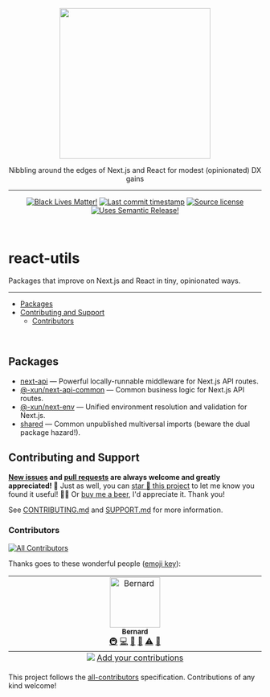 <!-- symbiote-template-region-start 1 -->

<p align="center" width="100%">
  <img width="300" src="https://raw.githubusercontent.com/Xunnamius/react-utils/refs/heads/main/logo.png">
</p>

<p align="center" width="100%">
<!-- symbiote-template-region-end -->
Nibbling around the edges of Next.js and React for modest (opinionated) DX gains
<!-- symbiote-template-region-start 2 -->
</p>

<hr />

<div align="center">

[![Black Lives Matter!][x-badge-blm-image]][x-badge-blm-link]
[![Last commit timestamp][x-badge-lastcommit-image]][x-badge-repo-link]
[![Source license][x-badge-license-image]][x-badge-license-link]
[![Uses Semantic Release!][x-badge-semanticrelease-image]][x-badge-semanticrelease-link]

</div>

<br />

# react-utils

<!-- symbiote-template-region-end -->

Packages that improve on Next.js and React in tiny, opinionated ways.

<!-- symbiote-template-region-start 3 -->

---

<!-- remark-ignore-start -->
<!-- symbiote-template-region-end -->
<!-- START doctoc generated TOC please keep comment here to allow auto update -->
<!-- DON'T EDIT THIS SECTION, INSTEAD RE-RUN doctoc TO UPDATE -->

- [Packages](#packages)
- [Contributing and Support](#contributing-and-support)
  - [Contributors](#contributors)

<!-- END doctoc generated TOC please keep comment here to allow auto update -->
<!-- symbiote-template-region-start 4 -->
<!-- remark-ignore-end -->

<br />

## Packages

<!-- symbiote-template-region-end -->

- [next-api][1] — Powerful locally-runnable middleware for Next.js API routes.
- [@-xun/next-api-common][2] — Common business logic for Next.js API routes.
- [@-xun/next-env][3] — Unified environment resolution and validation for
  Next.js.
- [shared][4] — Common unpublished multiversal imports (beware the dual package
  hazard!).

<!-- symbiote-template-region-start 5 -->

## Contributing and Support

**[New issues][x-repo-choose-new-issue] and [pull requests][x-repo-pr-compare]
are always welcome and greatly appreciated! 🤩** Just as well, you can [star 🌟
this project][x-badge-repo-link] to let me know you found it useful! ✊🏿 Or [buy
me a beer][x-repo-sponsor], I'd appreciate it. Thank you!

See [CONTRIBUTING.md][x-repo-contributing] and [SUPPORT.md][x-repo-support] for
more information.

<!-- symbiote-template-region-end -->
<!-- TODO: additional contribution/support sections here -->
<!-- symbiote-template-region-start 6 -->

### Contributors

<!-- symbiote-template-region-end -->
<!-- symbiote-template-region-start 7 -->
<!-- remark-ignore-start -->
<!-- ALL-CONTRIBUTORS-BADGE:START - Do not remove or modify this section -->

[![All Contributors](https://img.shields.io/badge/all_contributors-1-orange.svg?style=flat-square)](#contributors-)

<!-- ALL-CONTRIBUTORS-BADGE:END -->
<!-- remark-ignore-end -->

Thanks goes to these wonderful people ([emoji
key][x-repo-all-contributors-emojis]):

<!-- remark-ignore-start -->
<!-- ALL-CONTRIBUTORS-LIST:START - Do not remove or modify this section -->
<!-- prettier-ignore-start -->
<!-- markdownlint-disable -->

<table>
  <tbody>
    <tr>
      <td align="center" valign="top" width="14.28%"><a href="https://xunn.io/"><img src="https://avatars.githubusercontent.com/u/656017?v=4?s=100" width="100px;" alt="Bernard"/><br /><sub><b>Bernard</b></sub></a><br /><a href="#infra-Xunnamius" title="Infrastructure (Hosting, Build-Tools, etc)">🚇</a> <a href="https://github.com/Xunnamius/react-utils/commits?author=Xunnamius" title="Code">💻</a> <a href="https://github.com/Xunnamius/react-utils/commits?author=Xunnamius" title="Documentation">📖</a> <a href="#maintenance-Xunnamius" title="Maintenance">🚧</a> <a href="https://github.com/Xunnamius/react-utils/commits?author=Xunnamius" title="Tests">⚠️</a> <a href="https://github.com/Xunnamius/react-utils/pulls?q=is%3Apr+reviewed-by%3AXunnamius" title="Reviewed Pull Requests">👀</a></td>
    </tr>
  </tbody>
  <tfoot>
    <tr>
      <td align="center" size="13px" colspan="7">
        <img src="https://raw.githubusercontent.com/all-contributors/all-contributors-cli/1b8533af435da9854653492b1327a23a4dbd0a10/assets/logo-small.svg">
          <a href="https://all-contributors.js.org/docs/en/bot/usage">Add your contributions</a>
        </img>
      </td>
    </tr>
  </tfoot>
</table>

<!-- markdownlint-restore -->
<!-- prettier-ignore-end -->
<!-- ALL-CONTRIBUTORS-LIST:END -->
<!-- remark-ignore-end -->

This project follows the [all-contributors][x-repo-all-contributors]
specification. Contributions of any kind welcome!

<!-- symbiote-template-region-end -->

[x-badge-blm-image]: https://xunn.at/badge-blm 'Join the movement!'
[x-badge-blm-link]: https://xunn.at/donate-blm
[x-badge-lastcommit-image]:
  https://img.shields.io/github/last-commit/Xunnamius/react-utils?style=flat-square
  'Latest commit timestamp'
[x-badge-license-image]:
  https://img.shields.io/github/license/Xunnamius/react-utils?style=flat-square
  "This package's source license"
[x-badge-license-link]:
  https://github.com/Xunnamius/react-utils/blob/main/LICENSE
[x-badge-repo-link]: https://github.com/Xunnamius/react-utils
[x-badge-semanticrelease-image]:
  https://xunn.at/badge-semantic-release
  'This repo practices continuous integration and deployment!'
[x-badge-semanticrelease-link]:
  https://github.com/semantic-release/semantic-release
[x-repo-all-contributors]: https://github.com/all-contributors/all-contributors
[x-repo-all-contributors-emojis]: https://allcontributors.org/docs/en/emoji-key
[x-repo-choose-new-issue]:
  https://github.com/Xunnamius/react-utils/issues/new/choose
[x-repo-contributing]: /CONTRIBUTING.md
[x-repo-pr-compare]: https://github.com/Xunnamius/react-utils/compare
[x-repo-sponsor]: https://github.com/sponsors/Xunnamius
[x-repo-support]: /.github/SUPPORT.md
[1]: ./packages/next-api
[2]: ./packages/next-api-common
[3]: ./packages/next-env
[4]: ./packages/shared
